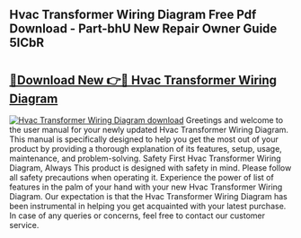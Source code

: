 ## Hvac Transformer Wiring Diagram Free Pdf Download - Part-bhU New Repair Owner Guide 5ICbR

# <h2><a href="http://dfre9i5.blite.top/?on=Hvac+Transformer+Wiring+Diagram">🔗Download New 👉🔴 Hvac Transformer Wiring Diagram</a></h2>

[![Hvac Transformer Wiring Diagram download](https://i.imgur.com/lujVjoI.png)](http://dfre9i5.blite.top/?on=Hvac+Transformer+Wiring+Diagram)
Greetings and welcome to the user manual for your newly updated Hvac Transformer Wiring Diagram. This manual is specifically designed to help you get the most out of your product by providing a thorough explanation of its features, setup, usage, maintenance, and problem-solving. Safety First Hvac Transformer Wiring Diagram, Always This product is designed with safety in mind. Please follow all safety precautions when operating it. Experience the power of list of features in the palm of your hand with your new Hvac Transformer Wiring Diagram. Our expectation is that the Hvac Transformer Wiring Diagram has been instrumental in helping you get acquainted with your latest purchase. In case of any queries or concerns, feel free to contact our customer service.
